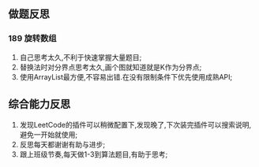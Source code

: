 ## 做题反思

### 189 旋转数组

1. 自己思考太久,不利于快速掌握大量题目;
2. 替换法时对分界点思考太久,画个图就知道就是K作为分界点;
3. 使用ArrayList最方便,不容易出错.在没有限制条件下优先使用成熟API;

## 综合能力反思

1. 发现LeetCode的插件可以稍微配置下,发现晚了,下次装完插件可以搜索说明,避免一开始就使用;
2. 反思每天都谢谢有助与进步;
3. 跟上班级节奏,每天做1-3到算法题目,有助于思考;
